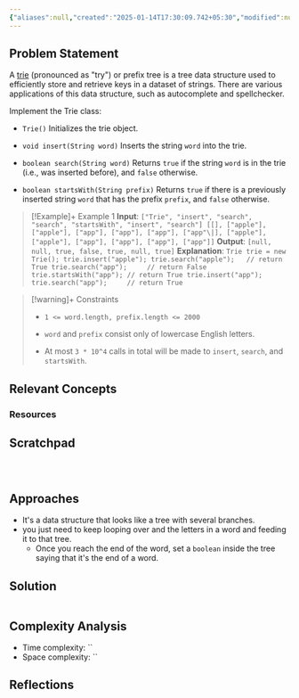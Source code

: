 ```yaml
---
{"aliases":null,"created":"2025-01-14T17:30:09.742+05:30","modified":null,"completed":true,"redo":false,"Perfect":false,"publish":true,"Description":null,"leetcode-index":208,"link":"https://leetcode.com/problems/implement-trie-prefix-tree","difficulty":"Medium","tags":["leetcode/hash-table","leetcode/string","leetcode/design","leetcode/trie","programming/practice","leetcode/build-data-structure"],"date created":"2025-01-14T15:25","date modified":"2025-01-14T17:30","PassFrontmatter":true,"updated":"2025-01-14T17:30:09.742+05:30"}
---
```



## Problem Statement

A <a href="https://en.wikipedia.org/wiki/Trie" target="_blank">trie</a> (pronounced as "try") or prefix tree is a tree data structure used to efficiently store and retrieve keys in a dataset of strings. There are various applications of this data structure, such as autocomplete and spellchecker.

Implement the Trie class:

- `Trie()` Initializes the trie object.
	
- `void insert(String word)` Inserts the string `word` into the trie.
	
- `boolean search(String word)` Returns `true` if the string `word` is in the trie (i.e., was inserted before), and `false` otherwise.
	
- `boolean startsWith(String prefix)` Returns `true` if there is a previously inserted string `word` that has the prefix `prefix`, and `false` otherwise.

 

>[!Example]+ Example 1
>**Input**: `["Trie", "insert", "search", "search", "startsWith", "insert", "search"]
[[], ["apple"], ["apple"], ["app"], ["app"], ["app"], ["app"\|], ["apple"], ["apple"], ["app"], ["app"], ["app"], ["app"]]`
>**Output**: `[null, null, true, false, true, null, true]`
>**Explanation**: `Trie trie = new Trie();
>trie.insert("apple");
>trie.search("apple");   // return True
>trie.search("app");     // return False
>trie.startsWith("app"); // return True
>trie.insert("app");
>trie.search("app");     // return True
>`

>[!warning]+ Constraints
>- `1 <= word.length, prefix.length <= 2000`
>
>- `word` and `prefix` consist only of lowercase English letters.
>
>- At most `3 * 10^4` calls in total will be made to `insert`, `search`, and `startsWith`.

## Relevant Concepts

### Resources

## Scratchpad
```



```
## Approaches
- It's a data structure that looks like a tree with several branches.
- you just need to keep looping over and the letters in a word and feeding it to that tree.
	- Once you reach the end of the word, set a `boolean` inside the tree saying that it's the end of a word.
## Solution
```Java

```

## Complexity Analysis
- Time complexity: ``
- Space complexity: ``

## Reflections
